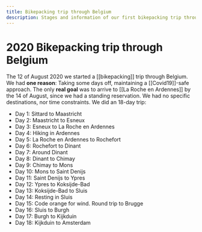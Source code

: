 ```yaml
---
title: Bikepacking trip through Belgium
description: Stages and information of our first bikepacking trip through Belgium, from Liege all the way to Flanders and its coast
---
```

# 2020 Bikepacking trip through Belgium

The 12 of August 2020 we started a [[bikepacking]] trip through Belgium. We had **one reason**: Taking some days off, maintaining a [[Covid19]]-safe approach. The only **real goal** was to arrive to [[La Roche en Ardennes]] by the 14 of August, since we had a standing reservation. We had no specific destinations, nor time constraints. We did an 18-day trip:

- Day 1: Sittard to Maastricht
- Day 2: Maastricht to Esneux
- Day 3: Esneux to La Roche en Ardennes
- Day 4: Hiking in Ardennes
- Day 5: La Roche en Ardennes to Rochefort
- Day 6: Rochefort to Dinant
- Day 7: Around Dinant
- Day 8: Dinant to Chimay
- Day 9: Chimay to Mons
- Day 10: Mons to Saint Denijs
- Day 11: Saint Denijs to Ypres
- Day 12: Ypres to Koksijde-Bad
- Day 13: Koksijde-Bad to Sluis
- Day 14: Resting in Sluis
- Day 15: Code orange for wind. Round trip to Brugge
- Day 16: Sluis to Burgh
- Day 17: Burgh to Kijkduin
- Day 18: Kijkduin to Amsterdam

